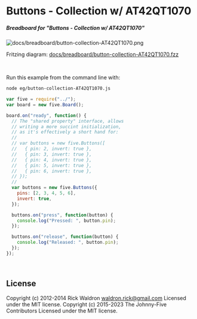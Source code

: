 <!--remove-start-->

# Buttons - Collection w/ AT42QT1070

<!--remove-end-->






##### Breadboard for "Buttons - Collection w/ AT42QT1070"



![docs/breadboard/button-collection-AT42QT1070.png](breadboard/button-collection-AT42QT1070.png)<br>

Fritzing diagram: [docs/breadboard/button-collection-AT42QT1070.fzz](breadboard/button-collection-AT42QT1070.fzz)

&nbsp;




Run this example from the command line with:
```bash
node eg/button-collection-AT42QT1070.js
```


```javascript
var five = require("../");
var board = new five.Board();

board.on("ready", function() {
  // The "shared property" interface, allows
  // writing a more succint initialization,
  // as it's effectively a short hand for:
  //
  // var buttons = new five.Buttons([
  //   { pin: 2, invert: true },
  //   { pin: 3, invert: true },
  //   { pin: 4, invert: true },
  //   { pin: 5, invert: true },
  //   { pin: 6, invert: true },
  // });
  //
  var buttons = new five.Buttons({
    pins: [2, 3, 4, 5, 6],
    invert: true,
  });

  buttons.on("press", function(button) {
    console.log("Pressed: ", button.pin);
  });

  buttons.on("release", function(button) {
    console.log("Released: ", button.pin);
  });
});

```








&nbsp;

<!--remove-start-->

## License
Copyright (c) 2012-2014 Rick Waldron <waldron.rick@gmail.com>
Licensed under the MIT license.
Copyright (c) 2015-2023 The Johnny-Five Contributors
Licensed under the MIT license.

<!--remove-end-->
